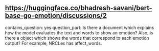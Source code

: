 ## https://huggingface.co/bhadresh-savani/bert-base-go-emotion/discussions/2

contains_question: yes
question_part: Is there a document which explains how the model evaluates the text and words to show an emotion? Also, is there a object which shows the words that correspond to each emotion output? For example, NRCLex has affect_words.